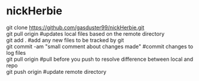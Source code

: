 nickHerbie
==========

git clone https://github.com/gasduster99/nickHerbie.git  
git pull origin <branch-name>                        #updates local files based on the remote directory  
git add .                                            #add any new files to be tracked by git  
git commit -am "small comment about changes made"    #commit changes to log files  
git pull origin <branch-name>                        #pull before you push to resolve difference between local and repo  
git push origin <branch-name>                        #update remote directory  
